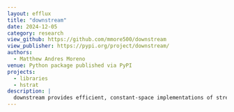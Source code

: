 ```yaml
---
layout: efflux
title: "downstream"
date: 2024-12-05
category: research
view_github: https://github.com/mmore500/downstream
view_publisher: https://pypi.org/project/downstream/
authors:
  - Matthew Andres Moreno
venue: Python package published via PyPI
projects:
  - libraries
  - hstrat
description: |
  downstream provides efficient, constant-space implementations of stream curation algorithms for multiple programming languages
---
```

